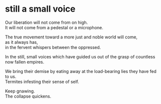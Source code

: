 # still a small voice

Our liberation will not come from on high.
<br>It will not come from a pedestal or a microphone.</br>

The true movement toward a more just and noble world will come,  
as it always has,  
in the fervent whispers between the oppressed.

In the still, small voices which have guided us out of the grasp of countless now fallen empires.

We bring their demise by eating away at the load-bearing lies they have fed to us.
<br>Termites infesting their sense of self.</br>

Keep gnawing.
<br>The collapse quickens.</br>
